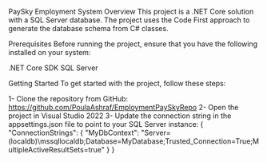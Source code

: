 PaySky Employment System
Overview
This project is a .NET Core solution with a SQL Server database. The project uses the Code First approach to generate the database schema from C# classes.

Prerequisites
Before running the project, ensure that you have the following installed on your system:

.NET Core SDK 
SQL Server 

Getting Started
To get started with the project, follow these steps:

1- Clone the repository from GitHub:
  https://github.com/PoulaAshraf/EmploymentPaySkyRepo
2- Open the project in Visual Studio 2022
3- Update the connection string in the appsettings.json file to point to your SQL Server instance:
  {
  "ConnectionStrings": {
    "MyDbContext": "Server=(localdb)\\mssqllocaldb;Database=MyDatabase;Trusted_Connection=True;MultipleActiveResultSets=true"
  }
  }
